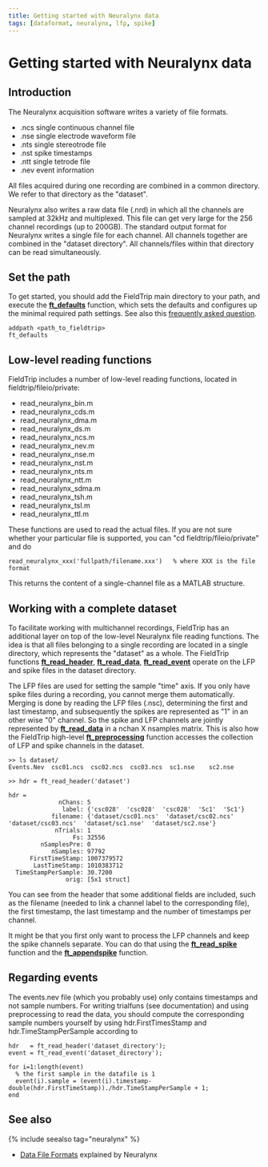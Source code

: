 ```yaml
---
title: Getting started with Neuralynx data
tags: [dataformat, neuralynx, lfp, spike]
---
```


# Getting started with Neuralynx data

## Introduction

The Neuralynx acquisition software writes a variety of file formats.

- .ncs single continuous channel file
- .nse single electrode waveform file
- .nts single stereotrode file
- .nst spike timestamps
- .ntt single tetrode file
- .nev event information

All files acquired during one recording are combined in a common directory. We refer to that directory as the "dataset".

Neuralynx also writes a raw data file (.nrd) in which all the channels are sampled at 32kHz and multiplexed. This file can get very large for the 256 channel recordings (up to 200GB). The standard output format for Neuralynx writes a single file for each channel. All channels together are combined in the "dataset directory". All channels/files within that directory can be read simultaneously.

## Set the path

To get started, you should add the FieldTrip main directory to your path, and execute the **[ft_defaults](https://github.com/fieldtrip/fieldtrip/blob/release/ft_defaults.m)** function, which sets the defaults and configures up the minimal required path settings. See also this [frequently asked question](/faq/should_i_add_fieldtrip_with_all_subdirectories_to_my_matlab_path).

    addpath <path_to_fieldtrip>
    ft_defaults

## Low-level reading functions

FieldTrip includes a number of low-level reading functions, located in fieldtrip/fileio/private:

- read_neuralynx_bin.m
- read_neuralynx_cds.m
- read_neuralynx_dma.m
- read_neuralynx_ds.m
- read_neuralynx_ncs.m
- read_neuralynx_nev.m
- read_neuralynx_nse.m
- read_neuralynx_nst.m
- read_neuralynx_nts.m
- read_neuralynx_ntt.m
- read_neuralynx_sdma.m
- read_neuralynx_tsh.m
- read_neuralynx_tsl.m
- read_neuralynx_ttl.m

These functions are used to read the actual files. If you are not sure whether your particular file is supported, you can "cd fieldtrip/fileio/private" and do

    read_neuralynx_xxx('fullpath/filename.xxx')   % where XXX is the file format

This returns the content of a single-channel file as a MATLAB structure.

## Working with a complete dataset

To facilitate working with multichannel recordings, FieldTrip has an additional layer on top of the low-level Neuralynx file reading functions. The idea is that all files belonging to a single recording are located in a single directory, which represents the "dataset" as a whole. The FieldTrip functions **[ft_read_header](https://github.com/fieldtrip/fieldtrip/blob/release/fileio/ft_read_header.m)**, **[ft_read_data](https://github.com/fieldtrip/fieldtrip/blob/release/fileio/ft_read_data.m)**, **[ft_read_event](https://github.com/fieldtrip/fieldtrip/blob/release/fileio/ft_read_event.m)** operate on the LFP and spike files in the dataset directory.

The LFP files are used for setting the sample "time" axis. If you only have spike files during a recording, you cannot merge them automatically. Merging is done by reading the LFP files (.nsc), determining the first and last timestamp, and subsequently the spikes are represented as "1" in an other wise "0" channel. So the spike and LFP channels are jointly represented by **[ft_read_data](https://github.com/fieldtrip/fieldtrip/blob/release/fileio/ft_read_data.m)** in a nchan X nsamples matrix. This is also how the FieldTrip high-level **[ft_preprocessing](https://github.com/fieldtrip/fieldtrip/blob/release/ft_preprocessing.m)** function accesses the collection of LFP and spike channels in the dataset.

    >> ls dataset/
    Events.Nev  csc01.ncs  csc02.ncs  csc03.ncs  sc1.nse    sc2.nse

    >> hdr = ft_read_header('dataset')

    hdr =
                  nChans: 5
                   label: {'csc028'  'csc028'  'csc028'  'Sc1'  'Sc1'}
                filename: {'dataset/csc01.ncs'  'dataset/csc02.ncs'  'dataset/csc03.ncs'  'dataset/sc1.nse'  'dataset/sc2.nse'}
                 nTrials: 1
                      Fs: 32556
             nSamplesPre: 0
                nSamples: 97792
          FirstTimeStamp: 1007379572
           LastTimeStamp: 1010383712
      TimeStampPerSample: 30.7200
                    orig: [5x1 struct]

You can see from the header that some additional fields are included, such as the filename (needed to link a channel label to the corresponding file), the first timestamp, the last timestamp and the number of timestamps per channel.

It might be that you first only want to process the LFP channels and keep the spike channels separate. You can do that using the **[ft_read_spike](https://github.com/fieldtrip/fieldtrip/blob/release/fileio/ft_read_spike.m)** function and the **[ft_appendspike](https://github.com/fieldtrip/fieldtrip/blob/release/ft_appendspike.m)** function.

## Regarding events

The events.nev file (which you probably use) only contains timestamps and not sample numbers. For writing trialfuns (see documentation) and using preprocessing to read the data, you should compute the corresponding sample numbers yourself by using hdr.FirstTimesStamp and hdr.TimeStampPerSample according to

    hdr   = ft_read_header('dataset_directory');
    event = ft_read_event('dataset_directory');

    for i=1:length(event)
      % the first sample in the datafile is 1
      event(i).sample = (event(i).timestamp-double(hdr.FirstTimeStamp))./hdr.TimeStampPerSample + 1;
    end

## See also

{% include seealso tag="neuralynx" %}

- [Data File Formats](https://support.neuralynx.com/hc/en-us/articles/360040444811-TechTip-Neuralynx-Data-File-Formats) explained by Neuralynx
